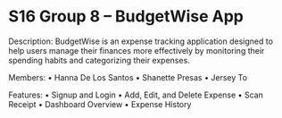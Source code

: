 # S16 Group 8 – BudgetWise App

Description:
BudgetWise is an expense tracking application designed to help users manage their finances more effectively by monitoring their spending habits and categorizing their expenses.

Members:
• Hanna De Los Santos
• Shanette Presas
• Jersey To

Features:
• Signup and Login
• Add, Edit, and Delete Expense
• Scan Receipt
• Dashboard Overview
• Expense History
